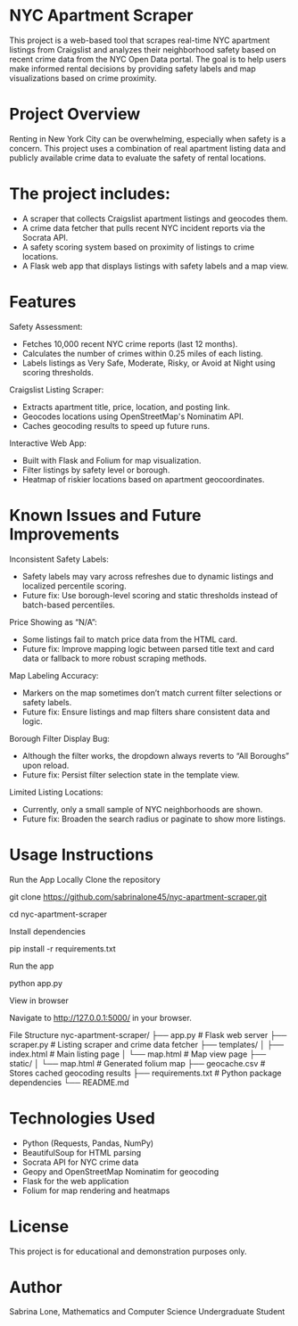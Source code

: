 # NYC Apartment Scraper
This project is a web-based tool that scrapes real-time NYC apartment listings from Craigslist and analyzes their neighborhood safety based on recent crime data from the NYC Open Data portal. The goal is to help users make informed rental decisions by providing safety labels and map visualizations based on crime proximity.

# Project Overview
Renting in New York City can be overwhelming, especially when safety is a concern. This project uses a combination of real apartment listing data and publicly available crime data to evaluate the safety of rental locations.

# The project includes:
- A scraper that collects Craigslist apartment listings and geocodes them.
- A crime data fetcher that pulls recent NYC incident reports via the Socrata API.
- A safety scoring system based on proximity of listings to crime locations.
- A Flask web app that displays listings with safety labels and a map view.

# Features
Safety Assessment:
- Fetches 10,000 recent NYC crime reports (last 12 months).
- Calculates the number of crimes within 0.25 miles of each listing.
- Labels listings as Very Safe, Moderate, Risky, or Avoid at Night using scoring thresholds.
  
Craigslist Listing Scraper:
- Extracts apartment title, price, location, and posting link.
- Geocodes locations using OpenStreetMap's Nominatim API.
- Caches geocoding results to speed up future runs.
  
Interactive Web App:
- Built with Flask and Folium for map visualization.
- Filter listings by safety level or borough.
- Heatmap of riskier locations based on apartment geocoordinates.

# Known Issues and Future Improvements
Inconsistent Safety Labels:
- Safety labels may vary across refreshes due to dynamic listings and localized percentile scoring.
- Future fix: Use borough-level scoring and static thresholds instead of batch-based percentiles.

Price Showing as “N/A”:
- Some listings fail to match price data from the HTML card.
- Future fix: Improve mapping logic between parsed title text and card data or fallback to more robust scraping methods.

Map Labeling Accuracy:
- Markers on the map sometimes don’t match current filter selections or safety labels.
- Future fix: Ensure listings and map filters share consistent data and logic.

Borough Filter Display Bug:
- Although the filter works, the dropdown always reverts to “All Boroughs” upon reload.
- Future fix: Persist filter selection state in the template view.

Limited Listing Locations:
- Currently, only a small sample of NYC neighborhoods are shown.
- Future fix: Broaden the search radius or paginate to show more listings.

# Usage Instructions
Run the App Locally
Clone the repository

git clone https://github.com/sabrinalone45/nyc-apartment-scraper.git  

cd nyc-apartment-scraper

Install dependencies

pip install -r requirements.txt

Run the app

python app.py

View in browser

Navigate to http://127.0.0.1:5000/ in your browser.

File Structure
nyc-apartment-scraper/
├── app.py                  # Flask web server
├── scraper.py              # Listing scraper and crime data fetcher
├── templates/
│   ├── index.html          # Main listing page
│   └── map.html            # Map view page
├── static/
│   └── map.html            # Generated folium map
├── geocache.csv            # Stores cached geocoding results
├── requirements.txt        # Python package dependencies
└── README.md

# Technologies Used
- Python (Requests, Pandas, NumPy)
- BeautifulSoup for HTML parsing
- Socrata API for NYC crime data
- Geopy and OpenStreetMap Nominatim for geocoding
- Flask for the web application
- Folium for map rendering and heatmaps

# License
This project is for educational and demonstration purposes only.

# Author
Sabrina Lone, Mathematics and Computer Science Undergraduate Student
